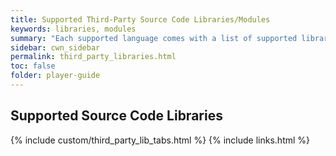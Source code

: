 ```yaml
---
title: Supported Third-Party Source Code Libraries/Modules
keywords: libraries, modules
summary: "Each supported language comes with a list of supported libraries"
sidebar: cwn_sidebar
permalink: third_party_libraries.html
toc: false
folder: player-guide
---
```


## Supported Source Code Libraries
<!-- Third-Party Library Language Tabs -->
{% include custom/third_party_lib_tabs.html %}
{% include links.html %}
